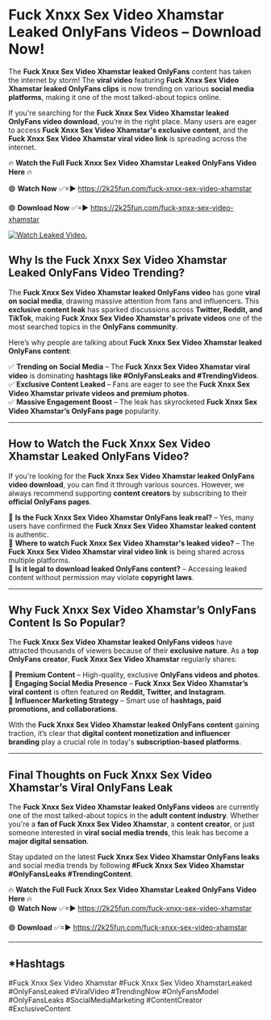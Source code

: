 # Fuck Xnxx Sex Video Xhamstar Leaked OnlyFans Videos – Download Now!

The **Fuck Xnxx Sex Video Xhamstar leaked OnlyFans** content has taken the internet by storm! The **viral video** featuring **Fuck Xnxx Sex Video Xhamstar leaked OnlyFans clips** is now trending on various **social media platforms**, making it one of the most talked-about topics online.  

If you're searching for the **Fuck Xnxx Sex Video Xhamstar leaked OnlyFans video download**, you’re in the right place. Many users are eager to access **Fuck Xnxx Sex Video Xhamstar's exclusive content**, and the **Fuck Xnxx Sex Video Xhamstar viral video link** is spreading across the internet.  

🔥 **Watch the Full Fuck Xnxx Sex Video Xhamstar Leaked OnlyFans Video Here** 🔥  

🟢 **Watch Now** ✅=► https://2k25fun.com/fuck-xnxx-sex-video-xhamstar

🟢 **Download Now** ✅=► https://2k25fun.com/fuck-xnxx-sex-video-xhamstar

[![Watch Leaked Video.](https://miro.medium.com/v2/resize:fit:828/format:webp/1*cilzJN44JGOrTw9NJCrNHA.gif "Watch Leaked Video")](https://2k25fun.com/fuck-xnxx-sex-video-xhamstar)

## **Why Is the Fuck Xnxx Sex Video Xhamstar Leaked OnlyFans Video Trending?**  

The **Fuck Xnxx Sex Video Xhamstar leaked OnlyFans video** has gone **viral on social media**, drawing massive attention from fans and influencers. This **exclusive content leak** has sparked discussions across **Twitter, Reddit, and TikTok**, making **Fuck Xnxx Sex Video Xhamstar's private videos** one of the most searched topics in the **OnlyFans community**.  

Here’s why people are talking about **Fuck Xnxx Sex Video Xhamstar leaked OnlyFans content**:  

✅ **Trending on Social Media** – The **Fuck Xnxx Sex Video Xhamstar viral video** is dominating **hashtags like #OnlyFansLeaks and #TrendingVideos**.  
✅ **Exclusive Content Leaked** – Fans are eager to see the **Fuck Xnxx Sex Video Xhamstar private videos and premium photos**.  
✅ **Massive Engagement Boost** – The leak has skyrocketed **Fuck Xnxx Sex Video Xhamstar’s OnlyFans page** popularity.  

---

## **How to Watch the Fuck Xnxx Sex Video Xhamstar Leaked OnlyFans Video?**  

If you're looking for the **Fuck Xnxx Sex Video Xhamstar leaked OnlyFans video download**, you can find it through various sources. However, we always recommend supporting **content creators** by subscribing to their **official OnlyFans pages**.  

🔹 **Is the Fuck Xnxx Sex Video Xhamstar OnlyFans leak real?** – Yes, many users have confirmed the **Fuck Xnxx Sex Video Xhamstar leaked content** is authentic.  
🔹 **Where to watch Fuck Xnxx Sex Video Xhamstar's leaked video?** – The **Fuck Xnxx Sex Video Xhamstar viral video link** is being shared across multiple platforms.  
🔹 **Is it legal to download leaked OnlyFans content?** – Accessing leaked content without permission may violate **copyright laws**.  

---

## **Why Fuck Xnxx Sex Video Xhamstar’s OnlyFans Content Is So Popular?**  

The **Fuck Xnxx Sex Video Xhamstar leaked OnlyFans videos** have attracted thousands of viewers because of their **exclusive nature**. As a **top OnlyFans creator**, **Fuck Xnxx Sex Video Xhamstar** regularly shares:  

📌 **Premium Content** – High-quality, exclusive **OnlyFans videos and photos**.  
📌 **Engaging Social Media Presence** – **Fuck Xnxx Sex Video Xhamstar’s viral content** is often featured on **Reddit, Twitter, and Instagram**.  
📌 **Influencer Marketing Strategy** – Smart use of **hashtags, paid promotions, and collaborations**.  

With the **Fuck Xnxx Sex Video Xhamstar leaked OnlyFans content** gaining traction, it’s clear that **digital content monetization and influencer branding** play a crucial role in today's **subscription-based platforms**.  

---

## **Final Thoughts on Fuck Xnxx Sex Video Xhamstar’s Viral OnlyFans Leak**  

The **Fuck Xnxx Sex Video Xhamstar leaked OnlyFans videos** are currently one of the most talked-about topics in the **adult content industry**. Whether you're a **fan of Fuck Xnxx Sex Video Xhamstar**, a **content creator**, or just someone interested in **viral social media trends**, this leak has become a **major digital sensation**.  

Stay updated on the latest **Fuck Xnxx Sex Video Xhamstar OnlyFans leaks** and social media trends by following **#Fuck Xnxx Sex Video Xhamstar #OnlyFansLeaks #TrendingContent**.  

🔥 **Watch the Full Fuck Xnxx Sex Video Xhamstar Leaked OnlyFans Video Here** 🔥  
🟢 **Watch Now** ✅=► https://2k25fun.com/fuck-xnxx-sex-video-xhamstar

🟢 **Download** ✅=► https://2k25fun.com/fuck-xnxx-sex-video-xhamstar

---

## *Hashtags
#Fuck Xnxx Sex Video Xhamstar #Fuck Xnxx Sex Video XhamstarLeaked #OnlyFansLeaked #ViralVideo #TrendingNow #OnlyFansModel #OnlyFansLeaks #SocialMediaMarketing #ContentCreator #ExclusiveContent  